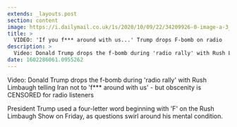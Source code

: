 ```yaml
--- 
extends: _layouts.post 
section: content 
image: https://i.dailymail.co.uk/1s/2020/10/09/22/34209926-0-image-a-3_1602277436528.jpg 
title: > 
  VIDEO: 'If you f*** around with us...' Trump drops F-bomb on radio 
description: > 
  Video: Donald Trump drops the f-bomb during 'radio rally' with Rush Limbaugh telling Iran not to 'f*** around with us' - but obscenity is CENSORED for radio listenersPresident Trump used a four-letter word beginning with 'F' on the Rush Limbaugh Show on Friday, as questions swirl around his mental condition. 
date: 1602286061.0955262 
--- 
```

Video: Donald Trump drops the f-bomb during 'radio rally' with Rush Limbaugh telling Iran not to 'f*** around with us' - but obscenity is CENSORED for radio listeners

President Trump used a four-letter word beginning with 'F' on the Rush Limbaugh Show on Friday, as questions swirl around his mental condition.